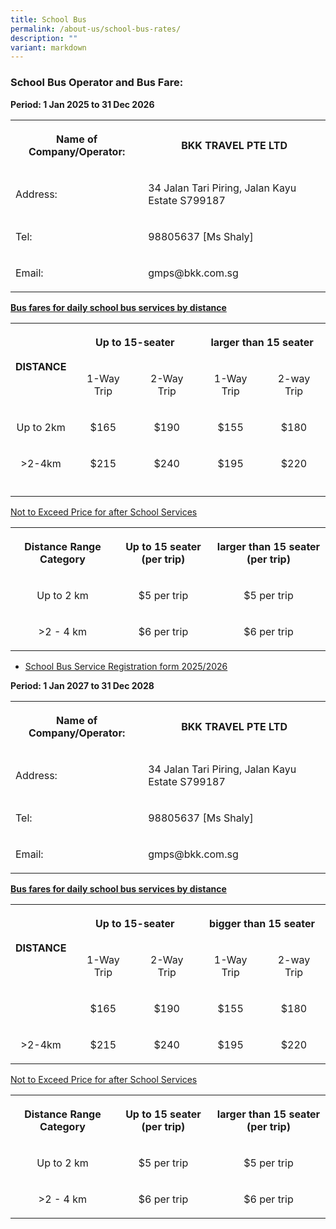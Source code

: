 ```yaml
---
title: School Bus
permalink: /about-us/school-bus-rates/
description: ""
variant: markdown
---
```

<h3><strong>School Bus Operator and Bus Fare:</strong></h3>
<p><strong>Period: 1 Jan 2025 to 31 Dec 2026</strong>
</p>
<table style="minWidth: 50px">
<colgroup>
<col>
<col>
</colgroup>
<tbody>
<tr>
<th rowspan="1" colspan="1">
<p>Name of Company/Operator:</p>
</th>
<th rowspan="1" colspan="1">
<p>BKK TRAVEL PTE LTD</p>
</th>
</tr>
<tr>
<td rowspan="1" colspan="1">
<p>Address:</p>
</td>
<td rowspan="1" colspan="1">
<p>34 Jalan Tari Piring, Jalan Kayu Estate S799187</p>
</td>
</tr>
<tr>
<td rowspan="1" colspan="1">
<p>Tel:</p>
</td>
<td rowspan="1" colspan="1">
<p>98805637 [Ms Shaly]</p>
</td>
</tr>
<tr>
<td rowspan="1" colspan="1">
<p>Email:</p>
</td>
<td rowspan="1" colspan="1">
<p><a rel="noopener noreferrer nofollow" target="_blank">gmps@bkk.com.sg</a>
</p>
</td>
</tr>
</tbody>
</table>
<p><strong><u>Bus fares for daily school bus services by distance</u></strong>
</p>
<table style="minWidth: 125px">
<colgroup>
<col>
<col>
<col>
<col>
<col>
</colgroup>
<tbody>
<tr>
<th valign="middle" rowspan="2" colspan="1">
<p></p><center>DISTANCE<p></p>
</center></th>
<th rowspan="1" colspan="2">
<p></p><center>Up to 15-seater<p></p>
</center></th>
<th rowspan="1" colspan="2">
<p></p><center>larger than 15 seater<p></p>
</center></th>
</tr>
<tr>
<td rowspan="1" colspan="1">
<p></p><center>1-Way Trip<p></p>
</center></td>
<td rowspan="1" colspan="1">
<p></p><center>2-Way Trip<p></p>
</center></td>
<td rowspan="1" colspan="1">
<p></p><center>1-Way Trip<p></p>
</center></td>
<td rowspan="1" colspan="1">
<p></p><center>2-way Trip<p></p>
</center></td>
</tr>
<tr>
<td rowspan="1" colspan="1">
<p></p><center>Up to 2km<p></p>
</center></td>
<td rowspan="1" colspan="1">
<p></p><center>$165<p></p>
</center></td>
<td rowspan="1" colspan="1">
<p></p><center>$190<p></p>
</center></td>
<td rowspan="1" colspan="1">
<p></p><center>$155<p></p>
</center></td>
<td rowspan="1" colspan="1">
<p></p><center>$180<p></p>
</center></td>
</tr>
<tr>
<td rowspan="1" colspan="1">
<p></p><center>&gt;2-4km<p></p>
</center></td>
<td rowspan="1" colspan="1">
<p></p><center>$215<p></p>
</center></td>
<td rowspan="1" colspan="1">
<p></p><center>$240<p></p>
</center></td>
<td rowspan="1" colspan="1">
<p></p><center>$195<p></p>
</center></td>
<td rowspan="1" colspan="1">
<p></p><center>$220<p></p>
</center></td>
</tr>
<tr>
<td rowspan="1" colspan="1">
<p></p>
</td>
<td rowspan="1" colspan="1">
<p></p>
</td>
<td rowspan="1" colspan="1">
<p></p>
</td>
<td rowspan="1" colspan="1">
<p></p>
</td>
<td rowspan="1" colspan="1">
<p></p>
</td>
</tr>
</tbody>
</table>
<p><u>Not to Exceed Price for after School Services</u>
</p>
<table style="minWidth: 75px">
<colgroup>
<col>
<col>
<col>
</colgroup>
<tbody>
<tr>
<th rowspan="1" colspan="1">
<p>Distance Range Category</p>
</th>
<th rowspan="1" colspan="1">
<p>Up to 15 seater (per trip)</p>
</th>
<th rowspan="1" colspan="1">
<p>larger than 15 seater (per trip)</p>
</th>
</tr>
<tr>
<td rowspan="1" colspan="1">
<p></p><center>Up to 2 km<p></p>
</center></td>
<td rowspan="1" colspan="1">
<p></p><center>$5 per trip<p></p>
</center></td>
<td rowspan="1" colspan="1">
<p></p><center>$5 per trip<p></p>
</center></td>
</tr>
<tr>
<td rowspan="1" colspan="1">
<p></p><center>&gt;2 - 4 km<p></p>
</center></td>
<td rowspan="1" colspan="1">
<p></p><center>$6 per trip<p></p>
</center></td>
<td rowspan="1" colspan="1">
<p></p><center>$6 per trip<p></p>
</center></td>
</tr>
</tbody>
</table>
<ul>
<li>
<p><a href="/files/SchoolBus/Geylang_Methodist_School_registration_form_2024.pdf" rel="noopener noreferrer nofollow" target="_blank">School Bus Service Registration form 2025/2026</a>
</p>
</li>
</ul>
<p></p>
<p><strong>Period: 1 Jan 2027 to 31 Dec 2028</strong>
</p>
<table style="minWidth: 50px">
<colgroup>
<col>
<col>
</colgroup>
<tbody>
<tr>
<th rowspan="1" colspan="1">
<p>Name of Company/Operator:</p>
</th>
<th rowspan="1" colspan="1">
<p>BKK TRAVEL PTE LTD</p>
</th>
</tr>
<tr>
<td rowspan="1" colspan="1">
<p>Address:</p>
</td>
<td rowspan="1" colspan="1">
<p>34 Jalan Tari Piring, Jalan Kayu Estate S799187</p>
</td>
</tr>
<tr>
<td rowspan="1" colspan="1">
<p>Tel:</p>
</td>
<td rowspan="1" colspan="1">
<p>98805637 [Ms Shaly]</p>
</td>
</tr>
<tr>
<td rowspan="1" colspan="1">
<p>Email:</p>
</td>
<td rowspan="1" colspan="1">
<p><a rel="noopener noreferrer nofollow" target="_blank">gmps@bkk.com.sg</a>
</p>
</td>
</tr>
</tbody>
</table>
<p><strong><u>Bus fares for daily school bus services by distance</u></strong>
</p>
<table style="minWidth: 125px">
<colgroup>
<col>
<col>
<col>
<col>
<col>
</colgroup>
<tbody>
<tr>
<th valign="middle" rowspan="2" colspan="1">
<p></p><center>DISTANCE<p></p>
</center></th>
<th rowspan="1" colspan="2">
<p></p><center>Up to 15-seater<p></p>
</center></th>
<th rowspan="1" colspan="2">
<p></p><center>bigger than 15 seater<p></p>
</center></th>
</tr>
<tr>
<td rowspan="1" colspan="1">
<p></p><center>1-Way Trip<p></p>
</center></td>
<td rowspan="1" colspan="1">
<p></p><center>2-Way Trip<p></p>
</center></td>
<td rowspan="1" colspan="1">
<p></p><center>1-Way Trip<p></p>
</center></td>
<td rowspan="1" colspan="1">
<p></p><center>2-way Trip<p></p>
</center></td>
</tr>
<tr>
<td rowspan="1" colspan="1">
<p>
</p></td>
<td rowspan="1" colspan="1">
<p></p><center>$165<p></p>
</center></td>
<td rowspan="1" colspan="1">
<p></p><center>$190<p></p>
</center></td>
<td rowspan="1" colspan="1">
<p></p><center>$155<p></p>
</center></td>
<td rowspan="1" colspan="1">
<p></p><center>$180<p></p>
</center></td>
</tr>
<tr>
<td rowspan="1" colspan="1">
<p></p><center>&gt;2-4km<p></p>
</center></td>
<td rowspan="1" colspan="1">
<p></p><center>$215<p></p>
</center></td>
<td rowspan="1" colspan="1">
<p></p><center>$240<p></p>
</center></td>
<td rowspan="1" colspan="1">
<p></p><center>$195<p></p>
</center></td>
<td rowspan="1" colspan="1">
<p></p><center>$220<p></p>
</center></td>
</tr>
</tbody>
</table>
<p><u>Not to Exceed Price for after School Services</u>
</p>
<table style="minWidth: 75px">
<colgroup>
<col>
<col>
<col>
</colgroup>
<tbody>
<tr>
<th rowspan="1" colspan="1">
<p></p><center>Distance Range Category<p></p>
</center></th>
<th rowspan="1" colspan="1">
<p></p><center>Up to 15 seater (per trip)<p></p>
</center></th>
<th rowspan="1" colspan="1">
<p></p><center>larger than 15 seater (per trip)<p></p>
</center></th>
</tr>
<tr>
<td rowspan="1" colspan="1">
<p></p><center>Up to 2 km<p></p>
</center></td>
<td rowspan="1" colspan="1">
<p></p><center>$5 per trip<p></p>
</center></td>
<td rowspan="1" colspan="1">
<p></p><center>$5 per trip<p></p>
</center></td>
</tr>
<tr>
<td rowspan="1" colspan="1">
<p></p><center>&gt;2 - 4 km<p></p>
</center></td>
<td rowspan="1" colspan="1">
<p></p><center>$6 per trip<p></p>
</center></td>
<td rowspan="1" colspan="1">
<p></p><center>$6 per trip<p></p>
</center></td>
</tr>
</tbody>
</table>
<p></p>
<p></p>